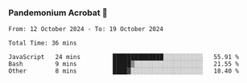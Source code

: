 ### Pandemonium Acrobat 🤸

<!--START_SECTION:waka-->

```all_time
From: 12 October 2024 - To: 19 October 2024

Total Time: 36 mins

JavaScript   24 mins         ██████████████░░░░░░░░░░░   55.91 %
Bash         9 mins          █████▒░░░░░░░░░░░░░░░░░░░   21.55 %
Other        8 mins          ████▓░░░░░░░░░░░░░░░░░░░░   18.40 %
```

<!--END_SECTION:waka-->
